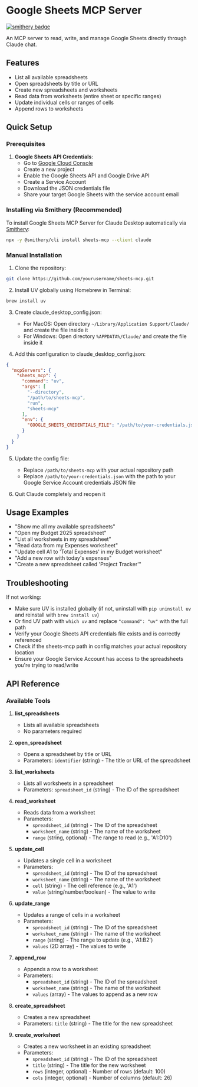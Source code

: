 # Google Sheets MCP Server

[![smithery badge](https://smithery.ai/badge/sheets-mcp)](https://smithery.ai/server/sheets-mcp)

An MCP server to read, write, and manage Google Sheets directly through Claude chat.

## Features

- List all available spreadsheets
- Open spreadsheets by title or URL
- Create new spreadsheets and worksheets
- Read data from worksheets (entire sheet or specific ranges)
- Update individual cells or ranges of cells
- Append rows to worksheets

## Quick Setup

### Prerequisites

1. **Google Sheets API Credentials**:
   - Go to [Google Cloud Console](https://console.cloud.google.com/)
   - Create a new project
   - Enable the Google Sheets API and Google Drive API
   - Create a Service Account
   - Download the JSON credentials file
   - Share your target Google Sheets with the service account email

### Installing via Smithery (Recommended)

To install Google Sheets MCP Server for Claude Desktop automatically via [Smithery](https://smithery.ai/server/sheets-mcp):

```bash
npx -y @smithery/cli install sheets-mcp --client claude
```

### Manual Installation

1. Clone the repository:
```bash
git clone https://github.com/yourusername/sheets-mcp.git
```

2. Install UV globally using Homebrew in Terminal:
```bash
brew install uv
```

3. Create claude_desktop_config.json:
   - For MacOS: Open directory `~/Library/Application Support/Claude/` and create the file inside it
   - For Windows: Open directory `%APPDATA%/Claude/` and create the file inside it

4. Add this configuration to claude_desktop_config.json:
```json
{
  "mcpServers": {
    "sheets_mcp": {
      "command": "uv",
      "args": [
        "--directory",
        "/path/to/sheets-mcp",
        "run",
        "sheets-mcp"
      ],
      "env": {
        "GOOGLE_SHEETS_CREDENTIALS_FILE": "/path/to/your-credentials.json"
      }
    }
  }
}
```

5. Update the config file:
   - Replace `/path/to/sheets-mcp` with your actual repository path
   - Replace `/path/to/your-credentials.json` with the path to your Google Service Account credentials JSON file

6. Quit Claude completely and reopen it

## Usage Examples

* "Show me all my available spreadsheets"
* "Open my Budget 2025 spreadsheet"
* "List all worksheets in my spreadsheet"
* "Read data from my Expenses worksheet"
* "Update cell A1 to 'Total Expenses' in my Budget worksheet"
* "Add a new row with today's expenses"
* "Create a new spreadsheet called 'Project Tracker'"

## Troubleshooting

If not working:
- Make sure UV is installed globally (if not, uninstall with `pip uninstall uv` and reinstall with `brew install uv`)
- Or find UV path with `which uv` and replace `"command": "uv"` with the full path
- Verify your Google Sheets API credentials file exists and is correctly referenced
- Check if the sheets-mcp path in config matches your actual repository location
- Ensure your Google Service Account has access to the spreadsheets you're trying to read/write

## API Reference

### Available Tools

1. **list_spreadsheets**
   - Lists all available spreadsheets
   - No parameters required

2. **open_spreadsheet**
   - Opens a spreadsheet by title or URL
   - Parameters: `identifier` (string) - The title or URL of the spreadsheet

3. **list_worksheets**
   - Lists all worksheets in a spreadsheet
   - Parameters: `spreadsheet_id` (string) - The ID of the spreadsheet

4. **read_worksheet**
   - Reads data from a worksheet
   - Parameters: 
     - `spreadsheet_id` (string) - The ID of the spreadsheet
     - `worksheet_name` (string) - The name of the worksheet
     - `range` (string, optional) - The range to read (e.g., 'A1:D10')

5. **update_cell**
   - Updates a single cell in a worksheet
   - Parameters:
     - `spreadsheet_id` (string) - The ID of the spreadsheet
     - `worksheet_name` (string) - The name of the worksheet
     - `cell` (string) - The cell reference (e.g., 'A1')
     - `value` (string/number/boolean) - The value to write

6. **update_range**
   - Updates a range of cells in a worksheet
   - Parameters:
     - `spreadsheet_id` (string) - The ID of the spreadsheet
     - `worksheet_name` (string) - The name of the worksheet
     - `range` (string) - The range to update (e.g., 'A1:B2')
     - `values` (2D array) - The values to write

7. **append_row**
   - Appends a row to a worksheet
   - Parameters:
     - `spreadsheet_id` (string) - The ID of the spreadsheet
     - `worksheet_name` (string) - The name of the worksheet
     - `values` (array) - The values to append as a new row

8. **create_spreadsheet**
   - Creates a new spreadsheet
   - Parameters: `title` (string) - The title for the new spreadsheet

9. **create_worksheet**
   - Creates a new worksheet in an existing spreadsheet
   - Parameters:
     - `spreadsheet_id` (string) - The ID of the spreadsheet
     - `title` (string) - The title for the new worksheet
     - `rows` (integer, optional) - Number of rows (default: 100)
     - `cols` (integer, optional) - Number of columns (default: 26)